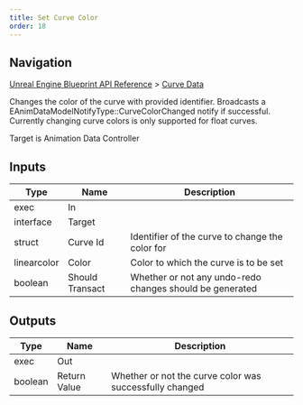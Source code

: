 ```yaml
---
title: Set Curve Color
order: 18
---
```

## Navigation

[Unreal Engine Blueprint API Reference](https://dev.epicgames.com/documentation/en-us/unreal-engine/BlueprintAPI) > [Curve Data](https://dev.epicgames.com/documentation/en-us/unreal-engine/BlueprintAPI/CurveData)

Changes the color of the curve with provided identifier. Broadcasts a EAnimDataModelNotifyType::CurveColorChanged notify if successful.
Currently changing curve colors is only supported for float curves.

Target is Animation Data Controller

## Inputs

| Type | Name | Description |
| --- | --- | --- |
| exec | In |  |
| interface | Target |  |
| struct | Curve Id | Identifier of the curve to change the color for |
| linearcolor | Color | Color to which the curve is to be set |
| boolean | Should Transact | Whether or not any undo-redo changes should be generated |

## Outputs

| Type | Name | Description |
| --- | --- | --- |
| exec | Out |  |
| boolean | Return Value | Whether or not the curve color was successfully changed |
